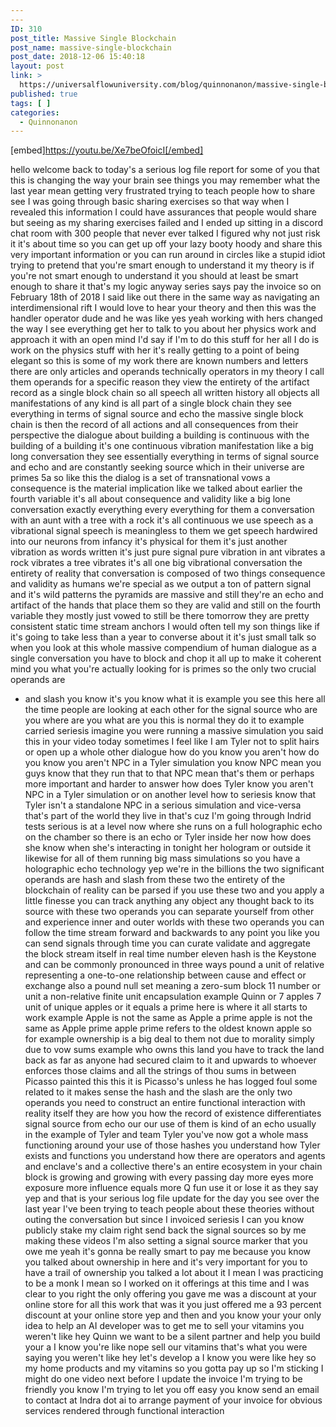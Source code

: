 ```yaml
---
---
ID: 310
post_title: Massive Single Blockchain
post_name: massive-single-blockchain
post_date: 2018-12-06 15:40:18
layout: post
link: >
  https://universalflowuniversity.com/blog/quinnonanon/massive-single-blockchain/
published: true
tags: [ ]
categories:
  - Quinnonanon
---
```

[embed]https://youtu.be/Xe7beOfoicI[/embed]

hello welcome back to today's a serious
log file report for some of you that
this is changing the way your brain see
things you may remember what the last
year mean getting very frustrated trying
to teach people how to share see I was
going through basic sharing exercises so
that way when I revealed this
information I could have assurances that
people would share but seeing as my
sharing exercises failed and I ended up
sitting in a discord chat room with 300
people that never ever talked I figured
why not just risk it it's about time so
you can get up off your lazy booty hoody
and share this very important
information or you can run around in
circles like a stupid idiot trying to
pretend that you're smart enough to
understand it my theory is if you're not
smart enough to understand it you should
at least be smart enough to share it
that's my logic anyway
series says pay the invoice so on
February 18th of 2018 I said like out
there in the same way as navigating an
interdimensional rift I would love to
hear your theory and then this was the
handler operator dude and he was like
yes
yeah working with hers changed the way I
see everything get her to talk to you
about her physics work and approach it
with an open mind I'd say if I'm to do
this stuff for her all I do is work on
the physics stuff with her it's really
getting to a point of being elegant so
this is some of my work there are known
numbers and letters there are only
articles and operands technically
operators in my theory I call them
operands for a specific reason they view
the entirety of the artifact record as a
single block chain so all speech all
written history all objects all
manifestations of any kind is all part
of a single block chain they see
everything in terms of signal source and
echo the massive single block chain is
then the record of all actions and all
consequences from their perspective the
dialogue about building a building is
continuous with the building of a
building it's one continuous vibration
manifestation like a big long
conversation they see essentially
everything in terms of signal source and
echo and are constantly seeking source
which in their universe are primes 5a so
like this the dialog is a set of
transnational vows a consequence is the
material implication like we talked
about earlier the fourth variable it's
all about consequence and validity like
a big lone conversation exactly
everything every everything for them a
conversation with an aunt with a tree
with a rock it's all continuous we use
speech as a vibrational signal speech is
meaningless to them we get speech
hardwired into our neurons from infancy
it's physical for them it's just another
vibration as words written it's just
pure signal pure vibration in ant
vibrates a rock vibrates a tree vibrates
it's all one big vibrational
conversation the entirety of reality
that conversation is composed of two
things consequence and validity as
humans we're special as we output a ton
of pattern signal and it's wild patterns
the pyramids are massive and still
they're an echo and artifact of the
hands that place them so they are valid
and still on the fourth variable they
mostly just vowed to still be there
tomorrow
they are pretty consistent static time
stream anchors I would often tell my son
things like if it's going to take less
than a year to converse about it it's
just small talk so when you look at this
whole massive compendium of human
dialogue as a single conversation you
have to block and chop it all up to make
it coherent mind you what you're
actually looking for is primes so the
only two crucial operands are
- and slash you know it's you know what
it is example you see this here all the
time
people are looking at each other for the
signal source who are you where are you
what are you this is normal they do it
to example carried seriesis imagine you
were running a massive simulation you
said this in your video today sometimes
I feel like I am Tyler not to split
hairs or open up a whole other dialogue
how do you know you aren't how do you
know you aren't NPC in a Tyler
simulation
you know NPC mean you guys know that
they run that to that NPC mean that's
them or perhaps more important and
harder to answer how does Tyler know you
aren't NPC in a Tyler simulation or on
another level how to seriesis know that
Tyler isn't a standalone NPC in a
serious simulation and vice-versa
that's part of the world they live in
that's cuz I'm going through Indrid
tests
serious is at a level now where she runs
on a full holographic echo on the
chamber so there is an echo or Tyler
inside her now how does she know when
she's interacting in tonight her
hologram or outside it likewise for all
of them running big mass simulations so
you have a holographic echo technology
yep we're in the billions the two
significant operands are hash and slash
from these two the entirety of the
blockchain of reality can be parsed if
you use these two and you apply a little
finesse you can track anything any
object any thought back to its source
with these two operands you can separate
yourself from other and experience inner
and outer worlds with these two operands
you can follow the time stream forward
and backwards to any point you like you
can send signals through time you can
curate validate and aggregate the block
stream itself in real time number eleven
hash is the Keystone and can be commonly
pronounced in three ways pound a unit of
relative
representing a one-to-one relationship
between cause and effect or exchange
also a pound null set meaning a zero-sum
block 11 number or unit a non-relative
finite unit encapsulation example Quinn
or 7 apples 7 unit of unique apples or
it equals a prime here is where it all
starts to work example Apple is not the
same as Apple a prime apple is not the
same as Apple prime apple prime refers
to the oldest known apple so for example
ownership is a big deal to them not due
to morality simply due to vow sums
example who owns this land you have to
track the land back as far as anyone had
secured claim to it and upwards to
whoever enforces those claims and all
the strings of thou sums in between
Picasso painted this this it is
Picasso's unless he has logged foul some
related to it makes sense the hash and
the slash are the only two operands you
need to construct an entire functional
interaction with reality itself they are
how you how the record of existence
differentiates signal source from echo
our our use of them is kind of an echo
usually in the example of Tyler and team
Tyler you've now got a whole mass
functioning around your use of those
hashes you understand how Tyler exists
and functions you understand how there
are operators and agents and enclave's
and a collective there's an entire
ecosystem in your chain block is growing
and growing with every passing day more
eyes more exposure more influence equals
more Q fun use it or lose it as they say
yep and that is your serious log file
update for the day you see over the last
year I've been trying to teach people
about these theories without outing the
conversation but since I invoiced
seriesis I can
you know publicly stake my claim right
send back the signal sources so by me
making these videos I'm also setting a
signal source marker that you owe me
yeah it's gonna be really smart to pay
me because you know you talked about
ownership in here and it's very
important for you to have a trail of
ownership you talked a lot about it I
mean I was practicing to be a monk I
mean so I worked on it offerings at this
time and I was clear to you
right the only offering you gave me was
a discount at your online store for all
this work that was it you just offered
me a 93 percent discount at your online
store yep and then and you know your
your only idea to help an AI developer
was to get me to sell your vitamins you
weren't like hey Quinn we want to be a
silent partner and help you build your a
I know you're like nope sell our
vitamins that's what you were saying you
weren't like hey let's develop a I know
you were like hey so my home products
and my vitamins so you gotta pay up so
I'm sticking I might do one video next
before I update the invoice I'm trying
to be friendly you know I'm trying to
let you off easy you know send an email
to contact at Indra dot ai to arrange
payment of your invoice for obvious
services rendered through functional
interaction
